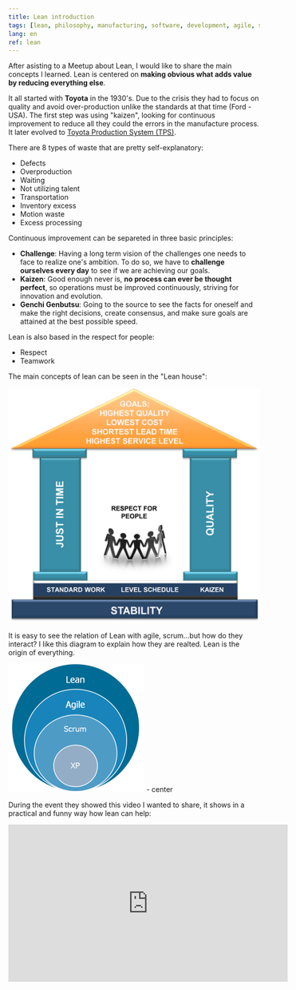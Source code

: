 ```yaml
---
title: Lean introduction
tags: [lean, philosophy, manufacturing, software, development, agile, scrum]
lang: en
ref: lean
---
```


After asisting to a Meetup about Lean, I would like to share the main concepts I learned. Lean is centered on **making obvious what adds value by reducing everything else**.

It all started with **Toyota** in the 1930's. Due to the crisis they had to focus on quality and avoid over-production unlike the standards at that time (Ford - USA). The first step was using "kaizen", looking for continuous improvement to reduce all they could the errors in the manufacture process. It later evolved to [Toyota Production System (TPS)](https://en.wikipedia.org/wiki/Toyota_Production_System).

There are 8 types of waste that are pretty self-explanatory:

* Defects
* Overproduction
* Waiting
* Not utilizing talent
* Transportation
* Inventory excess
* Motion waste
* Excess processing

Continuous improvement can be separeted in three basic principles:

* **Challenge**: Having a long term vision of the challenges one needs to face to realize one's ambition. To do so, we have to **challenge ourselves every day** to see if we are achieving our goals.
* **Kaizen**: Good enough never is, **no process can ever be thought perfect**, so operations must be improved continuously, striving for innovation and evolution.
* **Genchi Genbutsu**: Going to the source to see the facts for oneself and make the right decisions, create consensus, and make sure goals are attained at the best possible speed.

Lean is also based in the respect for people:

* Respect
* Teamwork

The main concepts of lean can be seen in the "Lean house":

![Lean house](/images/leanhouse.png "Lean house")

It is easy to see the relation of Lean with agile, scrum...but how do they interact? I like this diagram to explain how they are realted. Lean is the origin of everything.

![Lean Agile Scrum](/images/Lean-Agile-Scrum-XP.gif "Lean Agile Scrum") - center

During the event they showed this video I wanted to share, it shows in a practical and funny way how lean can help:
<iframe width="560" height="315" src="https://www.youtube.com/embed/wz28yMcDvVM" frameborder="0" allowfullscreen></iframe>
